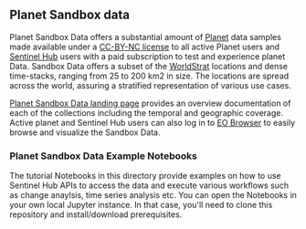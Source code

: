 ## Planet Sandbox  data 

Planet Sandbox Data offers a substantial amount of <a href="https://planet.com/">Planet</a> data samples made available under a <a href="https://creativecommons.org/licenses/by-nc/4.0/">CC-BY-NC license</a> to all active Planet users and <a href="https://www.sentinel-hub.com/">Sentinel Hub</a> users with a paid subscription to test and experience planet Data. Sandbox Data offers a subset of the <a href="https://worldstrat.github.io/">WorldStrat</a> locations and dense time-stacks, ranging from 25 to 200 km2 in size. The locations are spread across the world, assuring a stratified representation of various use cases. 

<a href="https://collections.sentinel-hub.com/planet-sandbox-data/">Planet Sandbox Data landing page</a> provides an overview documentation of each of the collections including the temporal and geographic coverage. Active planet and Sentinel Hub users can also log in to <a href="https://apps.sentinel-hub.com/eo-browser/?zoom=12&lat=42.13668&lng=11.76636&themeId=PLANET_SANDBOX&tutorialIdToShow=PSD_TUTORIAL#highlights">EO Browser</a> to easily browse and visualize the Sandbox Data.  

### Planet Sandbox Data Example Notebooks
The tutorial Notebooks in this directory provide examples on how to use Sentinel Hub APIs to access the data and execute various workflows such as change anaylsis, time series analysis etc.  You can open the Notebooks in your own local Jupyter instance. In that case, you'll need to clone this repository and install/download prerequisites.



